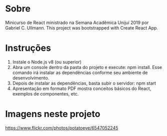 # Sobre
Minicurso de React ministrado na Semana Acadêmica Unijuí 2019 por Gabriel C. Ullmann. This project was bootstrapped with Create React App.

# Instruções
1. Instale o Node.js v8 (ou superior)
1. Abra um console dentro da pasta do projeto e execute: npm install. Esse comando irá instalar as dependências conforme seu ambiente de desenvolvimento.
1. Depois de instalar as dependências, basta subir o servidor: npm start 
1. Apresentação em formato PDF mostra conceitos básicos do React, exemplos de componentes, etc.

# Imagens neste projeto
https://www.flickr.com/photos/potatoeye/6547052245

